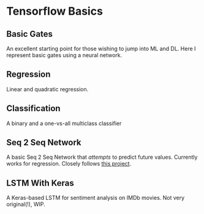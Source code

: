 # Tensorflow Basics

## Basic Gates

An excellent starting point for those wishing to jump into ML and DL. Here I represent basic gates using a neural network.

## Regression

Linear and quadratic regression.

## Classification

A binary and a one-vs-all multiclass classifier

## Seq 2 Seq Network

A basic Seq 2 Seq Network that <i>attempts</i> to predict future values. Currently works for regression. Closely follows <a href='https://github.com/guillaume-chevalier/seq2seq-signal-prediction'>this project</a>.

## LSTM With Keras

A Keras-based LSTM for sentiment analysis on IMDb movies. Not very original(!), WIP.
